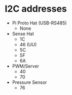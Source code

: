 # I2C addresses

- Pi Proto Hat (USB-RS485)
	- None
- Sense Hat
	- 1C
	- 46 (UU)
	- 5C
	- 5F
	- 6A
- PWM/Server
	- 40
	- 70
- Pressure Sensor
	- 76
